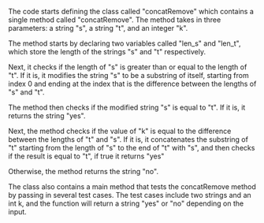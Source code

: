 The code starts defining the class called "concatRemove" which contains a single method called "concatRemove". The method takes in three parameters: a string "s", a string "t", and an integer "k".

The method starts by declaring two variables called "len_s" and "len_t", which store the length of the strings "s" and "t" respectively.

Next, it checks if the length of "s" is greater than or equal to the length of "t". If it is, it modifies the string "s" to be a substring of itself, starting from index 0 and ending at the index that is the difference between the lengths of "s" and "t".

The method then checks if the modified string "s" is equal to "t". If it is, it returns the string "yes".

Next, the method checks if the value of "k" is equal to the difference between the lengths of "t" and "s". If it is, it concatenates the substring of "t" starting from the length of "s" to the end of "t" with "s", and then checks if the result is equal to "t", if true it returns "yes"

Otherwise, the method returns the string "no".

The class also contains a main method that tests the concatRemove method by passing in several test cases. The test cases include two strings and an int k, and the function will return a string "yes" or "no" depending on the input.

